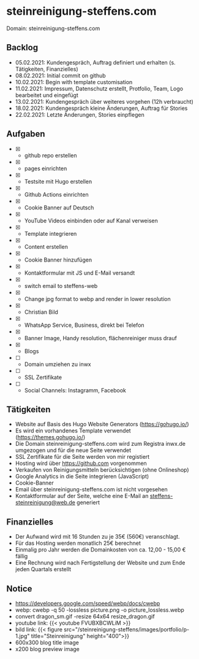 # steinreinigung-steffens.com

Domain: steinreinigung-steffens.com

## Backlog

- 05.02.2021: Kundengespräch, Auftrag definiert und erhalten (s. Tätigkeiten, Finanzielles)
- 08.02.2021: Initial commit on github
- 10.02.2021: Begin with template customisation
- 11.02.2021: Impressum, Datenschutz erstellt, Protfolio, Team, Logo bearbeitet und eingefügt
- 13.02.2021: Kundengespräch über weiteres vorgehen (12h verbraucht)
- 18.02.2021: Kundengespräch kleine Änderungen, Auftrag für Stories
- 22.02.2021: Letzte Änderungen, Stories einpflegen

## Aufgaben

- [x] - github repo erstellen
- [x] - pages einrichten
- [x] - Testsite mit Hugo erstellen
- [x] - Github Actions einrichten
- [x] - Cookie Banner auf Deutsch
- [x] - YouTube Videos einbinden oder auf Kanal verweisen
- [x] - Template integrieren
- [x] - Content erstellen
- [x] - Cookie Banner hinzufügen
- [x] - Kontaktformular mit JS und E-Mail versandt
- [x] - switch email to steffens-web
- [x] - Change jpg format to webp and render in lower resolution
- [x] - Christian Bild
- [x] - WhatsApp Service, Business, direkt bei Telefon
- [x] - Banner Image, Handy resolution, flächenreiniger muss drauf
- [x] - Blogs
- [ ] - Domain umziehen zu inwx
- [ ] - SSL Zertifikate
- [ ] - Social Channels: Instagramm, Facebook

## Tätigkeiten

- Website auf Basis des Hugo Website Generators (https://gohugo.io/)
- Es wird ein vorhandenes Template verwendet (https://themes.gohugo.io/)
- Die Domain steinreinigung-steffens.com wird zum Registra inwx.de umgezogen und für die neue Seite verwendet
- SSL Zertifikate für die Seite werden von mir registiert
- Hosting wird über https://github.com vorgenommen
- Verkaufen von Reinigungsmitteln berücksichtigen (ohne Onlineshop)
- Google Analytics in die Seite integrieren (JavaScript)
- Cookie-Banner
- Email über steinreinigung-steffens.com ist nicht vorgesehen
- Kontaktformular auf der Seite, welche eine E-Mail an steffens-steinreinigung@web.de generiert

## Finanzielles

- Der Aufwand wird mit 16 Stunden zu je 35€ (560€) veranschlagt.
- Für das Hosting werden monatlich 25€ berechnet
- Einmalig pro Jahr werden die Domainkosten von ca. 12,00 - 15,00 € fällig
- Eine Rechnung wird nach Fertigstellung der Website und zum Ende jeden Quartals  erstellt

## Notice

- https://developers.google.com/speed/webp/docs/cwebp
- webp: cwebp -q 50 -lossless picture.png -o picture_lossless.webp
- convert dragon_sm.gif    -resize 64x64  resize_dragon.gif
- youtube link: {{< youtube FVUBXBCWLiM >}}
- bild link: {{< figure src="/steinreinigung-steffens/images/portfolio/p-1.jpg" title="Steinreinigung" height="400">}}
- 600x300 blog title image
- x200 blog preview image
